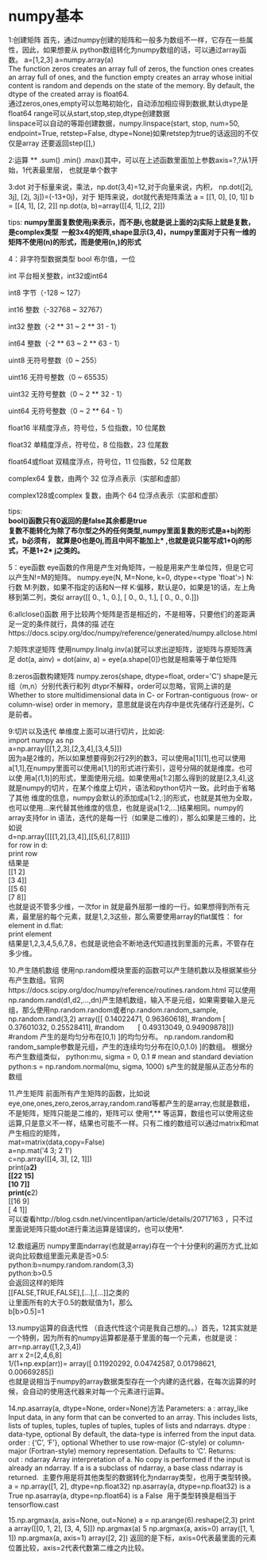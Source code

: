 <h1>numpy基本</h1>

1:创建矩阵
首先，通过numpy创建的矩阵和一般多为数组不一样，它存在一些属性，因此，如果想要从
python数组转化为numpy数组的话，可以通过array函数。
a=[1,2,3] a=numpy.array(a)<br/>
The function zeros creates an array full of zeros, the function ones creates an 
array full of ones, and the function empty creates an array whose initial content 
is random and depends on the state of the memory. By default, the dtype of the 
created array is float64.<br/>
通过zeros,ones,empty可以忽略初始化，自动添加相应得到数据,默认dtype是float64
range可以从start,stop,step,dtype创建数据<br/>
linspace可以自动的等距创建数据，numpy.linspace(start, stop, num=50, endpoint=True, retstep=False, dtype=None)如果retstep为true的话返回的不仅仅是array
还要返回step([],)<br/>

2:运算
**
.sum() .min() .max()其中，可以在上述函数里面加上参数axis=?,?从1开始，1代表最里层，
也就是单个数字

3:dot
对于标量来说，乘法，np.dot(3,4)=12,对于向量来说，内积， np.dot([2j, 3j], [2j, 3j])=(-13+0j)，对于
矩阵来说，dot就代表矩阵乘法 
a = [[1, 0], [0, 1]]
b = [[4, 1], [2, 2]]
np.dot(a, b)=array([[4, 1],[2, 2]])

tips:
<B>
  numpy里面复数使用j来表示，而不是i,也就是说上面的2j实际上就是复数，是complex类型
  一般3x4的矩阵,shape显示(3,4)，numpy里面对于只有一维的矩阵不使用(n)的形式，而是使用(n,)的形式
</B>

4：非字符型数据类型
bool	布尔值，一位

int	平台相关整数，int32或int64

int8	字节（-128 ~ 127）

int16	整数（-32768 ~ 32767）

int32	整数（-2 ** 31 ~ 2 ** 31 - 1）

int64	整数（-2 ** 63 ~ 2 ** 63 - 1）

uint8	无符号整数（0 ~ 255）

uint16	无符号整数（0 ~ 65535）

uint32	无符号整数（0 ~ 2 ** 32 - 1）

uint64	无符号整数（0 ~ 2 ** 64 - 1）

float16	半精度浮点，符号位，5 位指数，10 位尾数

float32	单精度浮点，符号位，8 位指数，23 位尾数

float64或float	双精度浮点，符号位，11 位指数，52 位尾数

complex64	复数，由两个 32 位浮点表示（实部和虚部）

complex128或complex	复数，由两个 64 位浮点表示（实部和虚部）

tips:</br><B>
bool()函数只有0返回的是false其余都是true</br>
复数不能转化为除了布尔型之外的任何类型,numpy里面复数的形式是a+bj的形式，b必须有，
就算是0也是0j,而且中间不能加上* ,也就是说只能写成1+0j的形式，不是1+2* j之类的。
</B>

5：eye函数
eye函数的作用是产生对角矩阵，一般是用来产生单位阵，但是它可以产生N!=M的矩阵。
numpy.eye(N, M=None, k=0, dtype=<type 'float'>)
N:行数
M:列数，如果不指定的话和N一样
K:偏移，默认是0，如果是1的话，左上角移到第二列，类似
array([[ 0.,  1.,  0.],
       [ 0.,  0.,  1.],
       [ 0.,  0.,  0.]])
</br>

6:allclose()函数
用于比较两个矩阵是否是相近的，不是相等，只要他们的差距满足一定的条件就行，具体的描
述在https://docs.scipy.org/doc/numpy/reference/generated/numpy.allclose.html
</br>

7:矩阵求逆矩阵
使用numpy.linalg.inv(a)就可以求出逆矩阵，逆矩阵与原矩阵满足
dot(a, ainv) = dot(ainv, a) = eye(a.shape[0])也就是相乘等于单位矩阵

8:zeros函数构建矩阵
numpy.zeros(shape, dtype=float, order='C')
shape是元组（m,n）分别代表行和列
dtypr不解释，order可以忽略，官网上讲的是Whether to store multidimensional data in C- or Fortran-contiguous (row- or column-wise) order in memory，意思就是说在内存中是优先储存行还是列，C是前者。

9:切片以及迭代
单维度上面可以进行切片，比如说:</br>
import numpy as np</br>
a=np.array([[1,2,3],[2,3,4],[3,4,5]])</br>
因为a是2维的，所以如果想要得到2行2列的数3，可以使用a[1][1],也可以使用a[1,1],在numpy里面可以使用a[1,1]的形式进行索引，逗号分隔的就是维度。也可以使
用a[(1,1)]的形式，里面使用元组。如果使用a[1:2]那么得到的就是[2,3,4],这就是numpy的切片，在某个维度上切片，语法和python切片一致。此时由于省略了其他
维度的信息，numpy会默认的添加成a[1:2,:]的形式，也就是其他为全取，也可以使用...来代替其他维度的信息，也就是说a[1:2,...]结果相同。numpy的array支持for in 语法，迭代的是每一行（如果是二维的），那么如果是三维的，比如说</br>
d=np.array([[[1,2],[3,4]],[[5,6],[7,8]]])</br>
for row in d:</br>
  print row</br>
结果是</br>
[[1 2]</br>
 [3 4]]</br>
[[5 6]</br>
 [7 8]]</br>
 也就是说不管多少维，一次for in 就是最外层那一维的一行。如果想得到所有元素，最里层的每个元素，就是1,2,3这些，那么需要使用array的flat属性：
 for element in d.flat:</br>
  print element</br>
 结果是1,2,3,4,5,6,7,8，也就是说他会不断地迭代知道找到里面的元素，不管存在多少维。</br>
 
 10.产生随机数组
 使用np.random模块里面的函数可以产生随机数以及根据某些分布产生数组。官网https://docs.scipy.org/doc/numpy/reference/routines.random.html
 可以使用np.random.rand(d1,d2,...,dn)产生随机数组，输入不是元组，如果需要输入是元组，那么使用np.random.random或者np.random.random_sample,
np.random.rand(3,2)
array([[ 0.14022471,  0.96360618],  #random
       [ 0.37601032,  0.25528411],  #random
       [ 0.49313049,  0.94909878]]) #random
产生的是均匀分布在[0,1)  ]的均匀分布。
np.random.random和random_sample参数是元组，产生的连续均匀分布在[0,0,1.0)  ]的数组。
根据分布产生数组类似，
python:mu, sigma = 0, 0.1 # mean and standard deviation
python:s = np.random.normal(mu, sigma, 1000)
s产生的就是服从正态分布的数组

11.产生矩阵
前面所有产生矩阵的函数，比如说eye,one,ones,zero,zeros,array,random.rand等都产生的是array,也就是数组，不是矩阵，矩阵只能是二维的，矩阵可以
使用*,** 等运算，数组也可以使用这些运算,只是意义不一样，结果也可能不一样。只有二维的数组可以通过matrix和mat产生相应的矩阵，</br>
mat=matrix(data,copy=False)</br>
a=np.mat('4 3; 2 1')</br>
c=np.array([[4, 3], [2, 1]])</br>
print(a**2)</br>
[[22 15]</br>
[10  7]]</br>
print(c**2)</br>
[[16  9]</br>
[ 4  1]]</br>
可以查看http://blog.csdn.net/vincentlipan/article/details/20717163 ，只不过里面说矩阵只能dot进行乘法运算是错误的，也可以使用*.</br>

12.数组遍历
numpy里面ndarray(也就是array)存在一个十分便利的遍历方式,比如说向比较数组里面元素是否>0.5:</br>
python:b=numpy.random.random(3,3)</br>
python:b>0.5</br>
会返回这样的矩阵</br>
[[FALSE,TRUE,FALSE],[...],[...]]之类的</br>
让里面所有的大于0.5的数赋值为1，那么</br>
b[b>0.5]=1</br>

13.numpy运算的自迭代性
（自迭代性这个词是我自己想的。。）首先，12其实就是一个特例，因为所有的numpy运算都是基于里面的每一个元素，也就是说：</br>
arr=np.array([1,2,3,4])</br>
arr x 2=[2,4,6,8]</br>
1/(1+np.exp(arr))= array([ 0.11920292,  0.04742587,  0.01798621,  0.00669285])</br> 
也就是说相当于numpy的array数据类型存在一个内建的迭代器，在每次运算的时候，会自动的使用迭代器来对每一个元素进行运算。

14.np.asarray(a, dtype=None, order=None)方法
Parameters:	
  a : array_like Input data, in any form that can be converted to an array. This includes lists, lists of tuples, tuples, tuples of tuples, tuples of lists and ndarrays.
  dtype : data-type, optional 
    By default, the data-type is inferred from the input data.
  order : {‘C’, ‘F’}, optional 
  Whether to use row-major (C-style) or column-major (Fortran-style) memory representation. Defaults to ‘C’.
Returns:	
  out : ndarray
  Array interpretation of a. No copy is performed if the input is already an ndarray. If a is a subclass of ndarray, a base class ndarray is returned.
  主要作用是将其他类型的数据转化为ndarray类型，也用于类型转换。
  a = np.array([1, 2], dtype=np.float32)
  np.asarray(a, dtype=np.float32) is a
  True
  np.asarray(a, dtype=np.float64) is a
  False
  用于类型转换是相当于tensorflow.cast

15.np.argmax(a, axis=None, out=None)
 a = np.arange(6).reshape(2,3)
 print a
 array([[0, 1, 2],
       [3, 4, 5]])
 np.argmax(a)
 5
 np.argmax(a, axis=0)
array([1, 1, 1])
 np.argmax(a, axis=1)
array([2, 2])
返回的是下标，axis=0代表最里面的元素位置比较，axis=2代表代数第二维之内比较。
